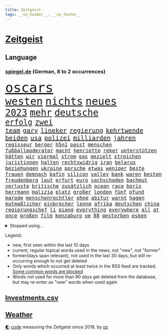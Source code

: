 ```yaml
---
title: Zeitgeist
tags: __no_header__, __no_footer__
---
```


# [Zeitgeist](https://oliz.io/zeitgeist/)

## Language

<h3><a href="https://www.spiegel.de" target="_blank">spiegel.de</a> (German, 8 to 2 occurrences)</h3>
<p style="font-family:monospace">
<span style="font-size:32pt"><a href="news_links.html#oscars" class="current">oscars</a></span>
<br>
<span style="font-size:25pt"><a href="news_links.html#westen" class="current">westen</a></span>
<span style="font-size:25pt"><a href="news_links.html#nichts" class="current">nichts</a></span>
<span style="font-size:25pt"><a href="news_links.html#neues" class="current">neues</a></span>
<br>
<span style="font-size:22pt"><a href="news_links.html#2023" class="current">2023</a></span>
<span style="font-size:22pt"><a href="news_links.html#mehr" class="current">mehr</a></span>
<span style="font-size:22pt"><a href="news_links.html#deutsche" class="current">deutsche</a></span>
<br>
<span style="font-size:18pt"><a href="news_links.html#erfolg" class="current">erfolg</a></span>
<span style="font-size:18pt"><a href="news_links.html#zwei" class="current">zwei</a></span>
<br>
<span style="font-size:15pt"><a href="news_links.html#team" class="current">team</a></span>
<span style="font-size:15pt"><a href="news_links.html#gary" class="current">gary</a></span>
<span style="font-size:15pt"><a href="news_links.html#lineker" class="new">lineker</a></span>
<span style="font-size:15pt"><a href="news_links.html#regierung" class="current">regierung</a></span>
<span style="font-size:15pt"><a href="news_links.html#kehrtwende" class="current">kehrtwende</a></span>
<span style="font-size:15pt"><a href="news_links.html#beiden" class="current">beiden</a></span>
<span style="font-size:15pt"><a href="news_links.html#usa" class="current">usa</a></span>
<span style="font-size:15pt"><a href="news_links.html#polizei" class="current">polizei</a></span>
<span style="font-size:15pt"><a href="news_links.html#milliarden" class="current">milliarden</a></span>
<span style="font-size:15pt"><a href="news_links.html#jahren" class="current">jahren</a></span>
<br>
<span style="font-size:12pt"><a href="news_links.html#regisseur" class="current">regisseur</a></span>
<span style="font-size:12pt"><a href="news_links.html#berger" class="current">berger</a></span>
<span style="font-size:12pt"><a href="news_links.html#h5n1" class="current">h5n1</a></span>
<span style="font-size:12pt"><a href="news_links.html#passt" class="current">passt</a></span>
<span style="font-size:12pt"><a href="news_links.html#menschen" class="current">menschen</a></span>
<span style="font-size:12pt"><a href="news_links.html#fußballmoderator" class="new">fußballmoderator</a></span>
<span style="font-size:12pt"><a href="news_links.html#macht" class="current">macht</a></span>
<span style="font-size:12pt"><a href="news_links.html#henriette" class="current">henriette</a></span>
<span style="font-size:12pt"><a href="news_links.html#reker" class="current">reker</a></span>
<span style="font-size:12pt"><a href="news_links.html#unterstützen" class="current">unterstützen</a></span>
<span style="font-size:12pt"><a href="news_links.html#hätten" class="current">hätten</a></span>
<span style="font-size:12pt"><a href="news_links.html#wir" class="current">wir</a></span>
<span style="font-size:12pt"><a href="news_links.html#viermal" class="new">viermal</a></span>
<span style="font-size:12pt"><a href="news_links.html#strom" class="current">strom</a></span>
<span style="font-size:12pt"><a href="news_links.html#gas" class="current">gas</a></span>
<span style="font-size:12pt"><a href="news_links.html#gezielt" class="current">gezielt</a></span>
<span style="font-size:12pt"><a href="news_links.html#streichen" class="current">streichen</a></span>
<span style="font-size:12pt"><a href="news_links.html#juristinnen" class="new">juristinnen</a></span>
<span style="font-size:12pt"><a href="news_links.html#halten" class="current">halten</a></span>
<span style="font-size:12pt"><a href="news_links.html#rechtswidrig" class="new">rechtswidrig</a></span>
<span style="font-size:12pt"><a href="news_links.html#iran" class="current">iran</a></span>
<span style="font-size:12pt"><a href="news_links.html#belarus" class="current">belarus</a></span>
<span style="font-size:12pt"><a href="news_links.html#beziehungen" class="current">beziehungen</a></span>
<span style="font-size:12pt"><a href="news_links.html#ukraine" class="current">ukraine</a></span>
<span style="font-size:12pt"><a href="news_links.html#porsche" class="current">porsche</a></span>
<span style="font-size:12pt"><a href="news_links.html#etwas" class="current">etwas</a></span>
<span style="font-size:12pt"><a href="news_links.html#weniger" class="current">weniger</a></span>
<span style="font-size:12pt"><a href="news_links.html#beste" class="current">beste</a></span>
<span style="font-size:12pt"><a href="news_links.html#frauen" class="current">frauen</a></span>
<span style="font-size:12pt"><a href="news_links.html#demnach" class="current">demnach</a></span>
<span style="font-size:12pt"><a href="news_links.html#bafin" class="current">bafin</a></span>
<span style="font-size:12pt"><a href="news_links.html#silicon" class="current">silicon</a></span>
<span style="font-size:12pt"><a href="news_links.html#valley" class="current">valley</a></span>
<span style="font-size:12pt"><a href="news_links.html#bank" class="current">bank</a></span>
<span style="font-size:12pt"><a href="news_links.html#waren" class="current">waren</a></span>
<span style="font-size:12pt"><a href="news_links.html#besten" class="current">besten</a></span>
<span style="font-size:12pt"><a href="news_links.html#freudenberg" class="new">freudenberg</a></span>
<span style="font-size:12pt"><a href="news_links.html#laut" class="current">laut</a></span>
<span style="font-size:12pt"><a href="news_links.html#erfurt" class="current">erfurt</a></span>
<span style="font-size:12pt"><a href="news_links.html#euro" class="current">euro</a></span>
<span style="font-size:12pt"><a href="news_links.html#sachschaden" class="current">sachschaden</a></span>
<span style="font-size:12pt"><a href="news_links.html#bachmut" class="current">bachmut</a></span>
<span style="font-size:12pt"><a href="news_links.html#verluste" class="current">verluste</a></span>
<span style="font-size:12pt"><a href="news_links.html#britische" class="current">britische</a></span>
<span style="font-size:12pt"><a href="news_links.html#zusätzlich" class="current">zusätzlich</a></span>
<span style="font-size:12pt"><a href="news_links.html#ocean" class="current">ocean</a></span>
<span style="font-size:12pt"><a href="news_links.html#race" class="current">race</a></span>
<span style="font-size:12pt"><a href="news_links.html#boris" class="current">boris</a></span>
<span style="font-size:12pt"><a href="news_links.html#herrmann" class="current">herrmann</a></span>
<span style="font-size:12pt"><a href="news_links.html#malizia" class="current">malizia</a></span>
<span style="font-size:12pt"><a href="news_links.html#platz" class="current">platz</a></span>
<span style="font-size:12pt"><a href="news_links.html#großer" class="current">großer</a></span>
<span style="font-size:12pt"><a href="news_links.html#london" class="current">london</a></span>
<span style="font-size:12pt"><a href="news_links.html#fünf" class="current">fünf</a></span>
<span style="font-size:12pt"><a href="news_links.html#pfund" class="current">pfund</a></span>
<span style="font-size:12pt"><a href="news_links.html#marode" class="current">marode</a></span>
<span style="font-size:12pt"><a href="news_links.html#menschenrechtler" class="current">menschenrechtler</a></span>
<span style="font-size:12pt"><a href="news_links.html#ohne" class="current">ohne</a></span>
<span style="font-size:12pt"><a href="news_links.html#abitur" class="current">abitur</a></span>
<span style="font-size:12pt"><a href="news_links.html#warnt" class="current">warnt</a></span>
<span style="font-size:12pt"><a href="news_links.html#hagen" class="current">hagen</a></span>
<span style="font-size:12pt"><a href="news_links.html#mutmaßlicher" class="current">mutmaßlicher</a></span>
<span style="font-size:12pt"><a href="news_links.html#einbrecher" class="current">einbrecher</a></span>
<span style="font-size:12pt"><a href="news_links.html#lenne" class="new">lenne</a></span>
<span style="font-size:12pt"><a href="news_links.html#afrika" class="current">afrika</a></span>
<span style="font-size:12pt"><a href="news_links.html#deutschen" class="current">deutschen</a></span>
<span style="font-size:12pt"><a href="news_links.html#china" class="current">china</a></span>
<span style="font-size:12pt"><a href="news_links.html#regierungschef" class="current">regierungschef</a></span>
<span style="font-size:12pt"><a href="news_links.html#li" class="new">li</a></span>
<span style="font-size:12pt"><a href="news_links.html#qiang" class="new">qiang</a></span>
<span style="font-size:12pt"><a href="news_links.html#everything" class="new">everything</a></span>
<span style="font-size:12pt"><a href="news_links.html#everywhere" class="current">everywhere</a></span>
<span style="font-size:12pt"><a href="news_links.html#all" class="current">all</a></span>
<span style="font-size:12pt"><a href="news_links.html#at" class="current">at</a></span>
<span style="font-size:12pt"><a href="news_links.html#once" class="current">once</a></span>
<span style="font-size:12pt"><a href="news_links.html#großen" class="current">großen</a></span>
<span style="font-size:12pt"><a href="news_links.html#film" class="current">film</a></span>
<span style="font-size:12pt"><a href="news_links.html#kenzaburo" class="new">kenzaburo</a></span>
<span style="font-size:12pt"><a href="news_links.html#oe" class="new">oe</a></span>
<span style="font-size:12pt"><a href="news_links.html#88" class="new">88</a></span>
<span style="font-size:12pt"><a href="news_links.html#gestorben" class="current">gestorben</a></span>
<span style="font-size:12pt"><a href="news_links.html#esken" class="current">esken</a></span>
</p>
<details>
<summary>Stopped using...</summary>
<p class="former" style="font-size:12pt">
schwarzen(873) masken(872) prüfung(872) vergewaltigt(872) wolfgang(872) anleger(871) richten(871) ausgesprochen(870) bekannten(870) sogenannte(870) vorschläge(870) wechsel(870) 37(869) bisherige(869) entdeckte(869) fünfte(869) gewaltige(869) gipfel(869) wirkte(869) witz(869) 2015(868) gefährden(868) merkel(868) portugal(868) bedenken(867) daher(867) fahrzeug(867) klimaneutral(867) ließen(867) martin(867) reiner(867) scheidet(867) wahlkampf(867) wales(867) weshalb(867) 22(866) alkohol(866) amerika(866) hansi(866) hass(866) studierenden(866) abschied(865) alpen(865) arsenal(865) doku(865) hinweisen(865) krankenhäusern(865) reaktionen(865) täglich(865) verfassungsschutz(865) attentat(864) eingebrochen(864) englische(864) kabinett(864) künftigen(864) mark(864) maske(864) schlag(864) september(864) verena(864) vermutet(864) welle(864) who(864) 96(863) brief(863) beachten(862) depressionen(862) ehren(862) illegale(862) lockdown(862) lüge(862) menschenleben(862) reduziert(862) richtig(862) sicherheitskräfte(862) smith(862) ard(861) brauchte(861) erschweren(861) indes(861) juden(861) meiner(861) meister(861) queen(861) versagt(861) weitet(861) 10(860) ausreichend(860) chefin(860) franziskus(860) oberste(860) staats(860) august(859) coronapolitik(859) dfb(859) roten(859) 43(858) design(858) märchen(858) atem(857) debatten(857) fit(857) prominente(857) übt(857) ehepaar(856) euparlament(856) freilassung(856) torhüter(856) begann(855) beinahe(855) gestoppt(855) juli(855) schwanger(855) ausmaß(854) bolsonaro(854) jair(854) mieten(854) überraschung(854) 1500(853) gehandelt(853) gemeinsame(853) ausgeliefert(851) dürfe(851) schuss(851) zwischenzeitlich(851) lernt(850) weckt(850) e(849) provokation(849) gestritten(848) tür(847) haaland(846) auftritte(845) nachgewiesen(845) sitzung(845) wind(845) entspannung(844) erderwärmung(844) projekte(844) 28(843) erinnerung(843) spannungen(843) spitzenreiter(842) fußballwm(841) engpässe(839) abstieg(838) begrüßt(837) einig(837) gesichert(836) s(836) ämter(836) bangen(835) auseinandersetzung(834) folter(833) heutigen(833) beweise(832) kapitel(831) kassieren(830) 91(829) hinterlässt(828) staatlichen(827) sogenannten(826) kongress(821) prägte(817) elizabeth(815) teuren(814) einblicke(813) armen(811) offener(809) schadensersatz(808) mängel(803) zusätzliche(802) rekorde(787) schlaf(770) cent(764) gewinne(763) rückgang(731) universitäten(715) politikern(702) investor(696) mitverantwortlich(686) unis(680) willkommen(665) fußballnationalmannschaft(663) abgegeben(646) waldbrände(640) zusammenarbeiten(620) schwäche(614) adac(604) ohnehin(601) norwegische(597) verbunden(592) cup(589) verstorben(572) technischen(571) kuriose(563) norwegischen(562) konzerns(559) nicole(556) rätselhafte(554) erhofft(553) expertin(553) musks(552) löschen(551) privilegien(551) rückgabe(547) nouripour(544) zügen(538) zorn(534) bestätigte(532) böse(530) minderheiten(525) milch(523) pazifik(522) fünftel(517) anheben(515) versetzt(511) bedrängnis(510) übertragung(506) älteste(501) einschätzungen(497) station(497) stern(493) suizid(493) övp(490) mond(489) importieren(484) osteuropa(484) 74(482) rechtsextremer(480) vorzugehen(479) größtem(478) hafenstadt(475) baldwin(467) schusswaffen(465) coaching(462) zehnjähriger(459) museen(456) bundesfinanzminister(455) geringer(454) gesteckt(453) außenministerium(452) verwüstung(452) diskussionen(446) salman(446) invasion(445) piloten(445) promis(445) buschmann(435) papa(431) klappt(428) windräder(428) preissteigerungen(423) erkennt(419) anträge(413) audi(413) getreten(413) verpflichtung(410) vorbereiten(410) wild(409) klärt(408) dj(404) spielern(404) verkünden(402) handwerk(397) militärisch(393) royal(393) brandanschlag(392) klingen(391) bürgerkrieg(388) heißen(385) überzeugung(385) luftfahrt(384) überraschungen(382) abschaffung(380) solo(379) zurecht(379) melnyk(378) aufhören(373) behauptete(371) bill(371) infolge(370) betrugs(368) kylian(366) zivilen(365) pornos(364) zugesagt(361) spiegeltitelstory(358) arbeitszeit(357) dreharbeiten(357) first(354) gebiete(352) betrieben(351) ausweiten(348) charkiw(348) hauptdarsteller(345) instrumentalisiert(344) zügig(344) arbeitsbedingungen(343) duo(343) messerangriff(343) langsam(342) gefangenschaft(339) stromversorgung(338) ergab(330) modern(329) unsicherheit(328) cockpit(327) kalt(326) karim(326) natobeitritt(326) regie(326) windkraft(322) zentralrat(321) energiekonzerne(315) erlauben(315) humor(315) drohe(314) antisemitische(313) schönen(310) besetzen(306) guardiola(305) neuwahlen(305) pep(305) vortag(305) geeignet(303) franken(302) sammelte(302) abgetrieben(301) ferien(301) schleppend(300) würdigung(299) kippt(294) blockierte(291) schwach(285) alec(281) usamerikanischen(281) begnadigung(280) bedingung(278) konzerte(278) 8(275) europaparlament(275) reporterin(275) waggons(274) abholzung(273) gestürmt(271) black(268) lidl(267) fernverkehr(265) oklahoma(264) truss(264) luka(263) stockholm(263) volle(260) feldmann(258) joshua(258) kimmich(258) kriegsgefangene(255) manch(254) senator(254) justizminister(253) osnabrück(253) einsätze(252) patientin(252) künstlichen(250) verschickt(248) brasilianischen(247) harvey(247) missbrauchsvorwürfe(247) ukrainerusslandkrieg(247) 81(240) dfbteam(240) notfalls(239) klarheit(238) ausmaße(237) eautos(237) heißer(237) image(237) freizeit(236) einleiten(235) gleichauf(235) umkämpfte(235) jemals(234) verstoßen(234) schulschließungen(233) unzufriedene(232) wirksamkeit(232) fühlten(231) familienstücke(230) würdigen(230) weitergehen(229) einbringen(228) pochen(228) rettungsaktion(228) zoff(227) ausgewertet(226) major(226) umfang(226) formen(225) wuchs(225) kultusminister(224) schwede(223) kämpferisch(222) freigabe(220) prüfungen(219) geschlossene(218) eukommissar(217) rebellen(217) träume(217) scheiterten(216) verbrauch(216) 6000(215) haller(213) eingestürzt(212) danke(211) freispruch(211) scheiden(211) lautes(209) neueste(209) eingebracht(208) schläge(208) fuchs(206) liebäugelt(206) lady(205) stichelt(205) erzählung(203) eingekesselt(202) entstand(202) fronten(201) liz(200) pornografie(200) klassen(199) ausschließen(198) rbb(198) rbbintendantin(198) gaskunden(196) raten(196) verabschiedete(196) giorgia(195) meloni(195) umweltaktivisten(195) anhaltenden(194) annie(194) kriminalpolizei(194) krisenzeiten(194) gasspeicher(191) blamiert(190) elton(190) flow(190) stromausfälle(190) stärkung(190) weiterem(190) vizekanzler(189) nahles(188) späte(186) wildes(181) bedauert(180) belastungen(180) natürlichen(176) erforderlich(175) fdpvize(175) kreuzfeuer(175) zwecke(175) klettert(174) norwegens(174) tagelang(174) talkshow(174) angler(173) potenzielle(173) bussen(172) analysieren(171) beauftragte(171) distanzieren(170) durant(170) erreichten(170) gänzlich(170) klang(170) belgischen(166) echt(164) football(163) schwestern(162) redete(161) walk(161) abgelöst(160) forcieren(159) unbestimmte(159) lebron(158) luftverteidigungssystem(158) prägende(158) scheuer(157) schwachen(157) sogenanntes(156) winzer(156) ehre(155) finanzkrise(154) meeresboden(153) allmählich(152) drohung(149) winkel(149) arbeitszeiterfassung(148) brady(148) nachweisen(148) penibel(148) dokumentieren(147) irland(147) public(147) brisanten(146) verstorbene(145) düpierte(144) eineinhalb(142) júnior(142) zivilklage(142) geldpolitik(141) haustier(141) buhlen(140) fördergelder(140) handball(139) vorbehalten(139) anführers(138) freiem(138) militärbasen(137) pakete(137) 2700(136) kommissar(136) weihnachtsgeschäft(136) massenweise(135) zielt(135) kampagnen(134) auszeichnung(133) englischer(133) milliardenschweres(133) samantha(133) tierischer(131) verschwörungsideologien(131) absehbar(130) dreiste(129) lamborghini(129) stimmungsmache(129) machtlos(128) vegan(128) auszahlung(127) kohleausstieg(127) mama(127) schlicht(127) herkunft(126) litten(126) schuldspruch(126) bedrohungen(125) eugipfel(125) haushalten(125) me/cfs(125) abgewählt(124) epidemie(124) lützerath(124) schrauben(124) wecken(124) neuheiten(123) ernaux(122) norddeutschland(122) thunberg(122) übliche(122) tiefpunkt(121) bedingt(120) norddeutschen(120) rentenalter(120) satelliten(120) entlassungen(119) halyna(119) hutchins(119) kamerafrau(119) opferzahlen(119) kanone(118) wetterte(118) wohlauf(118) kindeswohl(117) spacex(117) sauer(116) songs(116) bekenntnis(115) hennig(115) konstruiert(115) sam(115) ampelkoalitionäre(114) coronavariante(114) derben(113) zurückhaltender(113) überzeugte(113) abenteuer(112) designierte(112) doping(112) hunderten(112) packendsten(112) auktion(111) dubai(111) mine(110) wirtschaftspolitik(110) abhängigkeiten(109) gezerrt(109) fred(108) human(108) verließ(108) annektierten(107) begehren(107) braunkohle(107) magic(107) orlando(107) fachmann(106) überweisen(106) verteidigungslinie(105) gesperrte(104) kritisierten(104) antibiotika(103) haag(103) tübingen(103) 2013(102) rudi(102) tiangong(102) zuschauen(102) potenziell(101) sonderlich(101) spdvorsitzende(101) usrepräsentantenhaus(101) besiegelt(100) missbrauchsopfer(100) protestaktionen(100) unerlaubt(100) anführen(99) antisemitischen(99) episode(99) massengräber(99) naht(99) revolutioniert(99) zutage(98) chinareise(97) vorsitzender(97) weltcup(97) meidet(96) aktiviert(94) bewirken(94) comedy(94) iowa(94) 107(93) slowene(93) bale(92) gareth(92) johnny(92) spdfraktionschef(92) 500000(91) bezüglich(91) mittelgroßen(91) skisprungweltcup(91) standorten(91) südkoreanischen(91) chipfabrik(90) herford(90) reds(90) bertelsmann(89) dopingverdacht(89) flüchtlingslager(89) netzagentur(89) rettungseinsatz(89) russell(89) vušković(89) 190(88) aufheben(88) dallas(88) roland(88) arbeiterklasse(87) bundesjustizminister(87) eingestuft(87) entzweit(87) insolventen(87) monatelangen(87) stereotype(87) techkonzerne(87) weinstein(87) 76(86) amts(86) auswärtigen(86) autokonzern(86) bestellungen(86) damaligen(86) graben(86) homophoben(86) krisenregionen(86) server(86) siebenmalige(86) superbowlchampion(86) vwaufsichtsrat(86) weltraumspaziergang(86) 1991(85) besichtigt(85) grünenchef(85) interviews(85) präsidentschaftskandidatur(85) quarterback(85) bewerben(84) erschöpfung(84) stromnetzes(84) unterbringung(84) blue(83) dicker(83) ltd(83) präsentation(83) vorverkauf(83) übergriffigen(83) augenzeuge(82) vorsichtig(82) bröchler(81) euphorie(81) gerichtsurteil(81) klimakleber(81) offenkundig(81) youtuber(81) glasfaserkabel(80) handlungen(80) ordern(80) sportgeschichte(80) squid(80) tierpark(80) unvermindert(80) usjournalist(80) 22000(79) netzbetreiber(79) trauung(79) 2011(78) flogen(78) félix(78) kirchliche(78) little(78) machine(78) rentnerin(78) scharfen(78) streben(78) unfalls(78) vorkommen(78) wein(78) argentinier(77) erkenntnis(77) kurzzeitig(77) preisgrenze(77) schaulaufen(77) schärfer(77) stromnetze(77) ushersteller(77) ussenatoren(77) überprüfen(77) affen(76) bestens(76) durchgedrückt(76) unterzogen(76) ausgeschöpft(75) erheben(75) gelungenen(75) glimpflich(75) meisterwerk(75) schneefälle(75) studio(75) uruguay(75) afdbundestagsabgeordnete(74) doppelstrategie(74) ermittelte(74) muster(74) sexvideos(74) verschafft(74) bestattung(73) elternzeit(73) harald(73) winsen(73) charts(72) gewässern(72) tennisspieler(72) therapieplätze(72) bundesrechnungshof(71) durchkämmt(71) niedergelegt(71) projiziert(71) stellenwert(71) intensiven(70) sachbeschädigung(70) sicherheitsexperte(70) wirklichkeit(70) zähen(70) eroller(69) harschen(69) usverband(69) workation(69) assad(68) aufmerksamen(68) bekennt(68) exprofi(68) militärbasis(68) offensivspiel(68) reserven(68) spiegelredakteur(68) stillen(68) tausender(68) vergrößern(68) wiegelt(68) 24jähriger(67) baumarkt(67) gerüchten(67) geschätzt(67) grünes(67) heiraten(67) kapsel(67) säugetieren(67) 16jährige(66) breton(66) dokuserie(66) entsprechendes(66) kneipe(66) mächtiger(66) perfekten(66) postsendungen(66) satellitenbildern(66) spdaustritt(66) thierry(66) weltstars(66) care(65) fresenius(65) koordinieren(65) medical(65) verhandlungstag(65) verwendet(65) fehlerfrei(64) militärischer(64) offenhalten(64) streamingdienst(64) datenschützer(63) freunden(63) kampfflugzeuge(63) verpuffung(63) warnstufe(63) windigen(63) abgewiesen(62) anrücken(62) freigelassen(62) raheem(62) rauschen(62) stürmen(62) filippo(61) prangern(61) reisebus(61) rollstuhlfahrer(61) berisha(60) dämpft(60) erfahrenen(60) kroatiens(60) kronzeugen(60) änderung(60) einstürzen(59) gigantische(59) nationaltorhüter(59) sammlungen(59) säuglinge(59) wüssten(59) übrigen(59) eumitgliedschaft(58) grenzschützer(58) indiana(58) irreführende(58) komponierte(58) krisengebieten(58) lindenberg(58) nächte(58) patriots(58) udo(58) unterhaltsam(58) castillo(57) funde(57) marta(57) nehammer(57) rhetorik(57) streich(57) usjustiz(57) überfüllt(57) entgleist(56) explodierende(56) nahostkonflikt(56) betreffen(55) bewegungen(55) bunte(55) gelder(55) gesundheitssystem(55) jersey(55) luftfahrtmanager(55) luxussuv(55) polizeigewalt(55) abbott(54) akten(54) beckenbauer(54) evpchef(54) verstreichen(54) verzehr(54) wovon(54) eingeschworenes(53) istanbuler(53) rutte(53) abschalten(52) beliebter(52) bisweilen(52) kundschaft(52) milliardenhöhe(52) opa(52) sicherheitsmaßnahmen(52) stamp(52) telefonat(52) aachener(51) adresse(51) bastian(51) bezahlabo(51) twitch(51) einzigartige(50) modells(50) nobelpreisträgerin(50) völler(50) wunschzettel(50) abschussrampen(49) applaus(49) deadline(49) emotionale(49) hinkt(49) maximale(49) niederschlag(49) satellitenbild(49) wilder(49) ana(48) hai(48) minnesota(48) verfall(48) golfsport(47) indexmieten(47) nachgegeben(47) veränderte(47) eugen(46) hässliche(46) markle(46) seeleute(46) vermächtnis(46) gittern(45) hoffentlich(45) rocker(45) schirdewan(45) selenskyjs(45) zieren(45) abläuft(44) ausbreitung(44) geldscheinen(44) geschlossenheit(44) kommentierte(44) abendessen(43) lehre(43) mavericks(43) sachsens(43) umsteuern(43) ungemütlich(43) verfolgten(43) vernünftig(43) zuschlägt(43) christa(42) feuerwehrmann(42) lauten(42) nowitzki(42) reeder(42) sinkenden(42) gesundheitsexperten(41) künstlerinnen(41) nationaltorwart(41) privat(41) symptome(41) abhanden(40) angefangen(40) forscherteam(40) gelagert(40) schalten(40) syrisches(40) wehrpflicht(40) a2(39) anfälliger(39) ausläuft(39) dominant(39) family(39) ludwig(39) skispringer(39) soziologen(39) südsee(39) zeitalter(39) jeffrey(38) ostküste(38) protzen(38) schwinden(38) sicherheitsvorkehrungen(38) 69(37) abgelaufen(37) begeistern(37) djirsarai(37) ehrte(37) fdpgeneralsekretär(37) fragilen(37) halbinsel(37) miete(37) obdachlosen(37) verleumdung(37) xbb15(37) 31jährige(36) balance(36) begnadigt(36) kongressabgeordnete(36) santos(36) turniere(36) 66jährige(35) aliens(35) eingestampft(35) kinderreporterinnen(35) kosmisches(35) leonard(35) missouri(35) singlecharts(35) sparer(35) sparpläne(35) standardmodell(35) tate(35) brasilianischer(34) briefmarken(34) junta(34) kurzschluss(34) lola(34) neujahr(34) sorgten(34) dänische(33) eminem(33) osttirol(33) pchersteller(33) sébastien(32) abfangen(31) abschwächt(31) american(31) aufgebahrt(31) spontane(31) strampeln(31) umfasst(31) einzunehmen(30) financial(30) lgbtiq(30) nflsuperstar(30) playoffs(30) provokativen(30) riese(30) vorstandschef(30) 230(29) entpuppt(29) gaza(29) gazastreifen(29) gummersbach(29) liebt(29) strafprozess(29) urlaubstage(29) wintersportler(29) bereitschaft(28) bundesligisten(28) erffa(28) hektisch(28) hessenspd(28) mörderischen(28) nachstellen(28) skipisten(28) vermittelt(28) wiederholte(28) kronprinzessin(27) pferde(27) solange(27) val(27) versagte(27) wolverhampton(27) abgerufen(26) esc(26) herrn(26) immobilienkrise(26) kriegspartei(26) lauwarmer(26) pistols(26) rücksichtslos(26) anderson(25) baden(25) großstädten(25) meldung(25) musikgeschichte(25) notwendige(25) waffenschein(25) ägäis(25) heimrennen(24) militärübungen(24) plünderungen(24) steigert(24) altmaier(23) begleiter(23) durchgehen(23) openai(23) rotwein(23) verendet(23) zettel(23) zurückholen(23) dasteht(22) kyrgios(22) weigern(22) antlitz(21) aufgemacht(21) günstigen(21) pell(21) raketenschlag(21) weinte(21) musterbeispiel(20) niedrigste(20) polizeiangaben(20) spontan(20) akt(19) befreundet(19) eindecken(19) genehmigung(19) hortet(19) mahomes(19) nutztiere(19) postbeschäftigte(19) seid(19) weltoffen(19) winken(19) 5000(18) atmet(18) kanzlerin(18) neuseeländische(18) privathaus(18) raketenangriff(18) speicherung(18) verbindliche(18) abwerben(17) begreifen(17) deep(17) do(17) exverkehrsminister(17) installierte(17) janine(17) lebemann(17) wissler(17) übermittelt(17) atemwegserkrankungen(16) kleinere(16) medienbranche(16) nachfolgt(16) tarifverhandlungen(16) zurückgelegt(16) 61(15) bereitgestellt(15) bundesligaspiele(15) immobilienbesitzer(15) maximilian(15) misshandlungen(15) rassenlehre(15) sportvorstand(15) 18jährige(14) ausfuhr(14) bedrohlich(14) bundessicherheitsrat(14) homepod(14) kareem(14) lernte(14) parität(14) putschte(14) unterhaltsame(14) unterhaltung(14) verbrennen(14) beirut(13) beiruts(13) expertengruppe(13) golfturnier(13) netzausbau(13) perth(13) rüden(13) teilgenommen(13) 1983(12) annehmen(12) knopfdruck(12) maskenmillionärin(12) protestierte(12) rabe(12) spitzenplatz(12) tandler(12) 150000(11) ausbilden(11) domenico(11) internets(11) linkenchefin(11) margot(11) power(11) tedesco(11) türkisches(11)
</p>
</details>
<p>Legend:
<ul>
<li><span class="new">new</span>, first seen within the last 10 days</li>
<li><span class="current">current</span>, regular topical words used in the news, not "new", not "former"</li>
<li><span class="former">former(days span relevant)</span>, not used in the last 30 days, but still re-occurring enough to not get deleted</li>
<li>Only words which occurred at least twice in the RSS feed are tracked. <a href="language/filters.py">Some common words are blocked</a></li>
<li>Words not used for more than 90 days get deleted from the database, but may re-enter as "new" words when used again</li>
</ul>
</p>

## [Investments](investments.html)[.csv](investments.csv)

## [Weather](weather.html)

<footer>
<a href="javascript:toggleTheme()" class="nav">🌓</a>
<a href="https://github.com/ooz/zeitgeist">code</a> measuring the Zeitgeist since 2019, by <a href="https://oliz.io">oz</a>
</footer>
